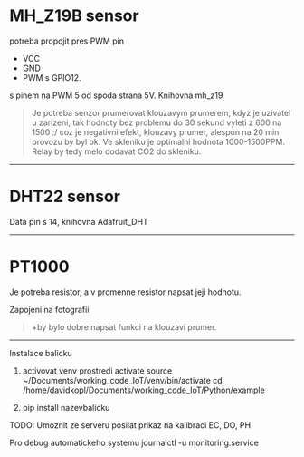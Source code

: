 # MH_Z19B sensor
potreba propojit pres PWM pin 
- VCC 
- GND 
- PWM s GPIO12.

s pinem na PWM 5 od spoda strana 5V.
Knihovna mh_z19

> Je potreba senzor prumerovat klouzavym prumerem, kdyz je uzivatel u zarizeni, tak hodnoty bez problemu do 30 sekund vyleti z 600 na 1500 :/ coz je negativni efekt, klouzavy prumer, alespon na 20 min provozu by byl ok.
Ve skleniku je optimalni hodnota 1000-1500PPM. Relay by tedy melo dodavat CO2 do skleniku.
---
# DHT22 sensor
Data pin s 14, knihovna Adafruit_DHT

---
# PT1000 
Je potreba resistor, a v promenne resistor napsat jeji hodnotu.

Zapojeni na fotografii
> +by bylo dobre napsat funkci na klouzavi prumer. 
---


Instalace balicku
 1) activovat venv prostredi activate
    source ~/Documents/working_code_IoT/venv/bin/activate
    cd /home/davidkopl/Documents/working_code_IoT/Python/example


 2) pip install nazevbalicku

TODO: Umoznit ze serveru posilat prikaz na kalibraci EC, DO, PH

Pro debug automatickeho systemu
journalctl -u monitoring.service